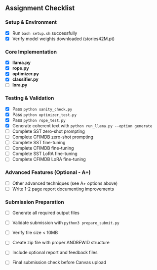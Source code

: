 
## Assignment Checklist

### Setup & Environment
- [x] Run `bash setup.sh` successfully
- [x] Verify model weights downloaded (stories42M.pt)

### Core Implementation
- [x] **llama.py**
- [x] **rope.py**
- [x] **optimizer.py**
- [x] **classifier.py**
- [ ] **lora.py**

### Testing & Validation
- [x] Pass `python sanity_check.py`
- [x] Pass `python optimizer_test.py` 
- [x] Pass `python rope_test.py` 
- [x] Generate coherent text with `python run_llama.py --option generate`
- [ ] Complete SST zero-shot prompting
- [ ] Complete CFIMDB zero-shot prompting  
- [ ] Complete SST fine-tuning
- [ ] Complete CFIMDB fine-tuning
- [ ] Complete SST LoRA fine-tuning
- [ ] Complete CFIMDB LoRA fine-tuning

### Advanced Features (Optional - A+)
- [ ] Other advanced techniques (see A+ options above)
- [ ] Write 1-2 page report documenting improvements

### Submission Preparation
- [ ] Generate all required output files
- [ ] Validate submission with `python3 prepare_submit.py`
- [ ] Verify file size < 10MB
- [ ] Create zip file with proper ANDREWID structure
- [ ] Include optional report and feedback files
- [ ] Final submission check before Canvas upload
  
